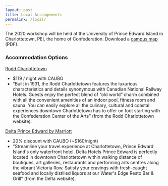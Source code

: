 ```yaml
---
layout: post
title: Local Arrangements
permalink: /local/
---
```

The 2020 workshop will be held at the University of Prince Edward Island in Charlottetown, PEI, the home of Confederation. Download a [campus map](https://files.upei.ca/map.pdf) (PDF).

### Accommodation Options

[Rodd Charlottetown](https://roddvacations.com/hotels/rodd-charlottetown/)
- $119 / night with CAUBO
- “Built in 1931, the Rodd Charlottetown features the luxurious characteristics and details synonymous with Canadian National Railway Hotels. Guests enjoy the perfect blend of “old world” charm combined with all the convenient amenities of an indoor pool, fitness room and sauna. You can easily explore all the culinary, cultural and coastal experiences downtown Charlottetown has to offer on foot starting with the Confederation Center of the Arts” (from the Rodd Charlottetown website).

[Delta Prince Edward by Marriott](http://www.marriott.com/yygdp)
- 20% discount with CAUBO (~$160/night)
- "Streamline your travel experience at Charlottetown, Prince Edward Island's only waterfront hotel. Delta Hotels Prince Edward is perfectly located in downtown Charlottetown within walking distance of boutiques, art galleries, restaurants and performing arts centres along the vibrant Victoria Row. Satisfy your cravings with fresh-caught seafood and locally distilled liquors at our Water's Edge Resto Bar & Grill” (from the Delta website).
